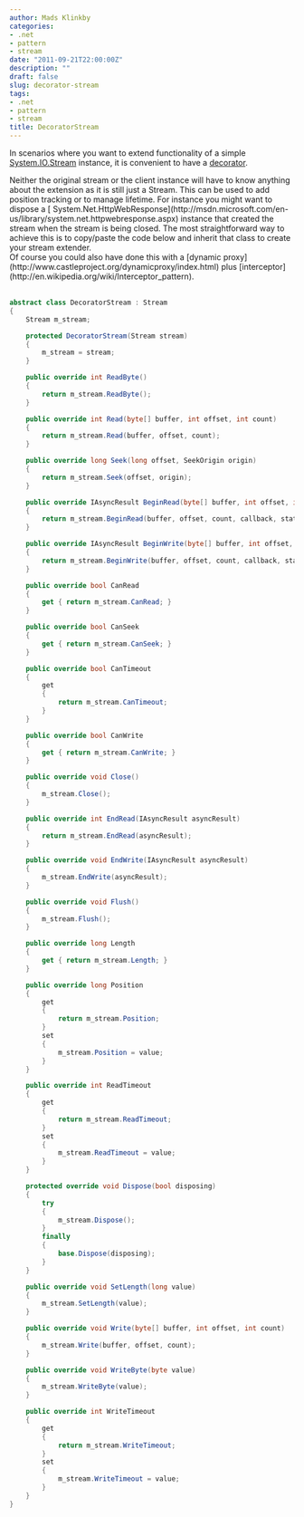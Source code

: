 ```yaml
---
author: Mads Klinkby
categories:
- .net
- pattern
- stream
date: "2011-09-21T22:00:00Z"
description: ""
draft: false
slug: decorator-stream
tags:
- .net
- pattern
- stream
title: DecoratorStream
---
```



In scenarios where you want to extend functionality of a simple [ System.IO.Stream](http://msdn.microsoft.com/en-us/library/system.io.stream.aspx) instance, it is convenient to have a [decorator](http://en.wikipedia.org/wiki/Decorator_pattern).   <div>  
 </div>  <div>Neither the original stream or the client instance will have to know anything about the extension as it is still just a Stream. This can be used to add position tracking or to manage lifetime. For instance you might want to dispose a [ System.Net.HttpWebResponse](http://msdn.microsoft.com/en-us/library/system.net.httpwebresponse.aspx) instance that created the stream when the stream is being closed. The most straightforward way to achieve this is to copy/paste the code below and inherit that class to create your stream extender. </div>  <div>  
 </div>  <div>Of course you could also have done this with a [dynamic proxy](http://www.castleproject.org/dynamicproxy/index.html) plus [interceptor](http://en.wikipedia.org/wiki/Interceptor_pattern).</div>  <div>    

```C#
abstract class DecoratorStream : Stream
{
    Stream m_stream;

    protected DecoratorStream(Stream stream)
    {
        m_stream = stream;
    }

    public override int ReadByte()
    {
        return m_stream.ReadByte();
    }

    public override int Read(byte[] buffer, int offset, int count)
    {
        return m_stream.Read(buffer, offset, count);
    }

    public override long Seek(long offset, SeekOrigin origin)
    {
        return m_stream.Seek(offset, origin);
    }

    public override IAsyncResult BeginRead(byte[] buffer, int offset, int count, AsyncCallback callback, object state)
    {
        return m_stream.BeginRead(buffer, offset, count, callback, state);
    }

    public override IAsyncResult BeginWrite(byte[] buffer, int offset, int count, AsyncCallback callback, object state)
    {
        return m_stream.BeginWrite(buffer, offset, count, callback, state);
    }

    public override bool CanRead
    {
        get { return m_stream.CanRead; }
    }

    public override bool CanSeek
    {
        get { return m_stream.CanSeek; }
    }

    public override bool CanTimeout
    {
        get
        {
            return m_stream.CanTimeout;
        }
    }

    public override bool CanWrite
    {
        get { return m_stream.CanWrite; }
    }

    public override void Close()
    {
        m_stream.Close();
    }

    public override int EndRead(IAsyncResult asyncResult)
    {
        return m_stream.EndRead(asyncResult);
    }

    public override void EndWrite(IAsyncResult asyncResult)
    {
        m_stream.EndWrite(asyncResult);
    }

    public override void Flush()
    {
        m_stream.Flush();
    }

    public override long Length
    {
        get { return m_stream.Length; }
    }

    public override long Position
    {
        get
        {
            return m_stream.Position;
        }
        set
        {
            m_stream.Position = value;
        }
    }

    public override int ReadTimeout
    {
        get
        {
            return m_stream.ReadTimeout;
        }
        set
        {
            m_stream.ReadTimeout = value;
        }
    }

    protected override void Dispose(bool disposing)
    {
        try
        {
            m_stream.Dispose();
        }
        finally
        {
            base.Dispose(disposing);
        }
    }

    public override void SetLength(long value)
    {
        m_stream.SetLength(value);
    }

    public override void Write(byte[] buffer, int offset, int count)
    {
        m_stream.Write(buffer, offset, count);
    }

    public override void WriteByte(byte value)
    {
        m_stream.WriteByte(value);
    }

    public override int WriteTimeout
    {
        get
        {
            return m_stream.WriteTimeout;
        }
        set
        {
            m_stream.WriteTimeout = value;
        }
    }
}
```
